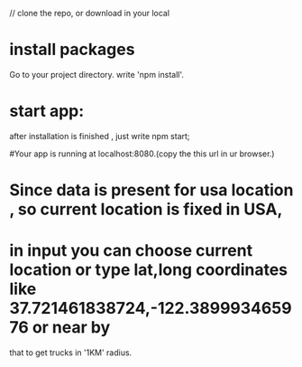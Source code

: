 // clone the repo, or download in your local

# install packages
Go to your project directory.
write 'npm install'.

# start app:
after installation is finished , just write npm start;

#Your app is running at localhost:8080.(copy the this url in ur browser.)

# Since data is present for usa location , so current location is fixed in USA,
# in input you can choose current location or type lat,long coordinates like 37.721461838724,-122.389993465976 or near by
that to get trucks in '1KM' radius.



